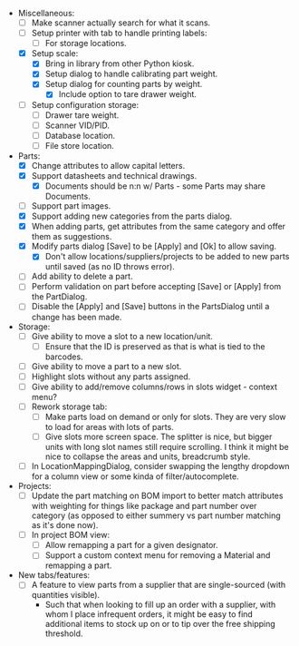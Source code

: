 - Miscellaneous:
    - [ ] Make scanner actually search for what it scans.
    - [ ] Setup printer with tab to handle printing labels:
        - [ ] For storage locations.
    - [x] Setup scale:
        - [x] Bring in library from other Python kiosk.
        - [x] Setup dialog to handle calibrating part weight.
        - [x] Setup dialog for counting parts by weight.
            - [x] Include option to tare drawer weight.
    - [ ] Setup configuration storage:
        - [ ] Drawer tare weight.
        - [ ] Scanner VID/PID.
        - [ ] Database location.
        - [ ] File store location.
- Parts:
    - [x] Change attributes to allow capital letters.
    - [x] Support datasheets and technical drawings.
        - [x] Documents should be n:n w/ Parts - some Parts may share Documents.
    - [ ] Support part images.
    - [x] Support adding new categories from the parts dialog.
    - [x] When adding parts, get attributes from the same category and offer them as suggestions.
    - [x] Modify parts dialog [Save] to be [Apply] and [Ok] to allow saving.
        - [x] Don't allow locations/suppliers/projects to be added to new parts until saved (as no ID throws error).
    - [ ] Add ability to delete a part.
    - [ ] Perform validation on part before accepting [Save] or [Apply] from the PartDialog.
    - [ ] Disable the [Apply] and [Save] buttons in the PartsDialog until a change has been made.
- Storage:
    - [ ] Give ability to move a slot to a new location/unit.
        - [ ] Ensure that the ID is preserved as that is what is tied to the barcodes.
    - [ ] Give ability to move a part to a new slot.
    - [ ] Highlight slots without any parts assigned.
    - [ ] Give ability to add/remove columns/rows in slots widget - context menu?
    - [ ] Rework storage tab:
        - [ ] Make parts load on demand or only for slots.  They are very slow to load for areas with lots of parts.
        - [ ] Give slots more screen space.  The splitter is nice, but bigger units with long slot names still require scrolling.  I think it might be nice to collapse the areas and units, breadcrumb style.
    - [ ] In LocationMappingDialog, consider swapping the lengthy dropdown for a column view or some kinda of filter/autocomplete.
- Projects:
    - [ ] Update the part matching on BOM import to better match attributes with weighting for things like package and part number over category (as opposed to either summery vs part number matching as it's done now).
    - [ ] In project BOM view:
        - [ ] Allow remapping a part for a given designator.
        - [ ] Support a custom context menu for removing a Material and remapping a part.
- New tabs/features:
    - [ ] A feature to view parts from a supplier that are single-sourced (with quantities visible).
        - Such that when looking to fill up an order with a supplier, with whom I place infrequent orders, it might be easy to find additional items to stock up on or to tip over the free shipping threshold.
